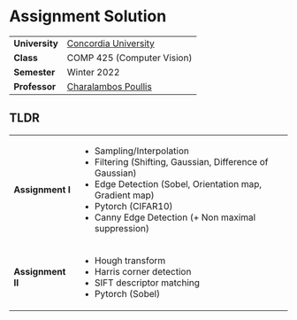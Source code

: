 Assignment Solution
================================
<table>
  <tr>
    <td><strong>University</strong></td><td><a href="http://www.concordia.ca/">Concordia University</a></td>
  </tr>
  <tr>
    <td><strong>Class</strong></td><td>COMP 425 (Computer Vision)</td>
  </tr>
  <tr>
    <td><strong>Semester</strong></td><td>Winter 2022</td>
  </tr>
  <tr>
    <td><strong>Professor</strong></td><td><a href="https://poullis.org/">Charalambos Poullis</a></td>
  </tr>
</table>

## TLDR
<table>
  <tr>
    <td><strong>Assignment I</strong></td><td><ul>
    <li>Sampling/Interpolation</li>
    <li>Filtering (Shifting, Gaussian, Difference of Gaussian)</li>
    <li>Edge Detection (Sobel, Orientation map, Gradient map)</li>
    <li>Pytorch (CIFAR10)</li>
    <li>Canny Edge Detection (+ Non maximal suppression)</li>
    </ul></td>
  </tr>
  <tr>
    <td><strong>Assignment II</strong></td><td><ul>
    <li>Hough transform</li>
    <li>Harris corner detection</li>
    <li>SIFT descriptor matching</li>
    <li>Pytorch (Sobel)</li>
    </ul></td>
  </tr>
</table> 
